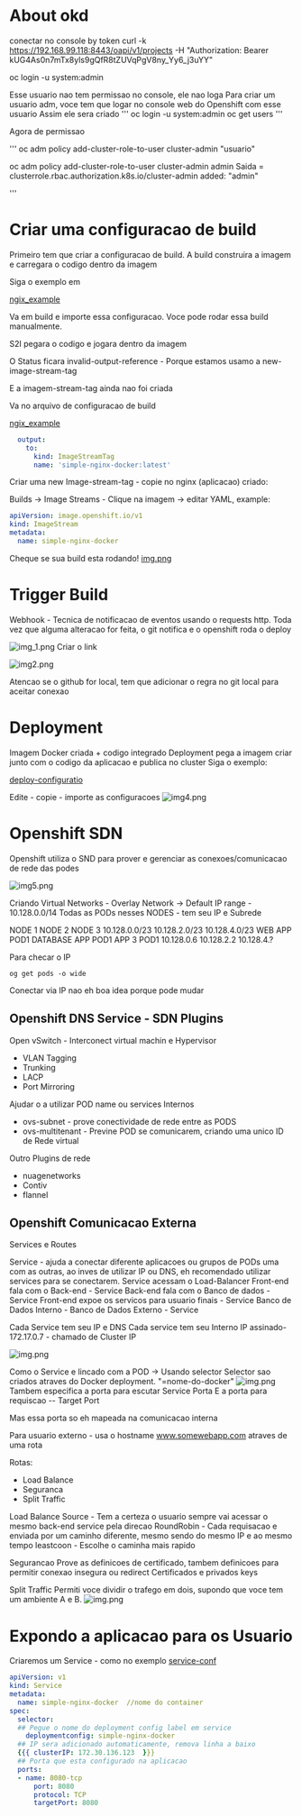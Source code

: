 # About okd

conectar no console by token
curl -k https://192.168.99.118:8443/oapi/v1/projects -H "Authorization: Bearer
kUG4As0n7mTx8yls9gQfR8tZUVqPgV8ny_Yy6_j3uYY"

oc login -u system:admin

Esse usuario nao tem permissao no console, ele nao loga
Para criar um usuario adm, voce tem que logar no console web do Openshift com esse usuario
Assim ele sera criado
'''
oc login -u system:admin
oc get users
'''

Agora de permissao

'''
oc adm policy add-cluster-role-to-user cluster-admin "usuario"

oc adm policy add-cluster-role-to-user cluster-admin admin
Saida = clusterrole.rbac.authorization.k8s.io/cluster-admin added: "admin"

'''

# Criar uma configuracao de build

Primeiro tem que criar a configuracao de build.
A build construira a imagem e carregara o codigo dentro da imagem

Siga o exemplo em

[ngix_example](/yaml-files/new-build-configuration-example.yaml)

Va em build e importe essa configuracao.
Voce pode rodar essa build manualmente.

S2I pegara o codigo e jogara dentro da imagem

O Status ficara invalid-output-reference - Porque estamos usamo a new-image-stream-tag

E a imagem-stream-tag ainda nao foi criada

Va no arquivo de configuracao de build

[ngix_example](/yaml-files/new-build-configuration-example.yaml)

```yaml
  output:
    to:
      kind: ImageStreamTag
      name: 'simple-nginx-docker:latest'
```

Criar uma new Image-stream-tag - copie no nginx (aplicacao) criado:

Builds -> Image Streams - Clique na imagem -> editar YAML, example:

```yaml
apiVersion: image.openshift.io/v1
kind: ImageStream
metadata:
  name: simple-nginx-docker

```

Cheque se sua build esta rodando!
[img.png](images/img.png)

# Trigger Build

Webhook - Tecnica de notificacao de eventos usando o requests http.
Toda vez que alguma alteracao for feita, o git notifica e o openshift roda o deploy

![img_1.png](images/img_1.png)
Criar o link

![img2.png](images/img2.png)

Atencao se o github for local, tem que adicionar o regra no git local para aceitar conexao

# Deployment

Imagem Docker criada + codigo integrado
Deployment pega a imagem criar junto com o codigo da aplicacao e publica no cluster
Siga o exemplo:

[deploy-configuratio](yaml-files/new-nginx-deploy-configuratio.yaml)

Edite - copie - importe as configuracoes
![img4.png](images/img4.png)

# Openshift SDN

Openshift utiliza o SND para prover e gerenciar as conexoes/comunicacao de rede das podes

![img5.png](images/img5.png)

Criando Virtual Networks - Overlay Network -> Default IP range - 10.128.0.0/14
Todas as PODs nesses NODES - tem seu IP e Subrede

NODE 1 NODE 2 NODE 3
10.128.0.0/23 10.128.2.0/23 10.128.4.0/23
WEB APP POD1 DATABASE APP POD1 APP 3 POD1
10.128.0.6 10.128.2.2 10.128.4.?

Para checar o IP

```commandline
og get pods -o wide
```

Conectar via IP nao eh boa idea porque pode mudar

## Openshift DNS Service - SDN Plugins

Open vSwitch - Interconect virtual machin e Hypervisor

- VLAN Tagging
- Trunking
- LACP
- Port Mirroring

Ajudar o a utilizar POD name ou services Internos

- ovs-subnet - prove conectividade de rede entre as PODS
- ovs-multitenant - Previne POD se comunicarem, criando uma unico ID de Rede virtual

Outro Plugins de rede

- nuagenetworks
- Contiv
- flannel

## Openshift Comunicacao Externa

Services e Routes

Service - ajuda a conectar diferente aplicacoes ou grupos de PODs uma com as outras, ao inves de utilizar
IP ou DNS, eh recomendado utilizar services para se conectarem.
Service acessam o Load-Balancer
Front-end fala com o Back-end - Service
Back-end fala com o Banco de dados - Service
Front-end expoe os servicos para usuario finais - Service
Banco de Dados Interno - Banco de Dados Externo - Service

Cada Service tem seu IP e DNS
Cada service tem seu Interno IP assinado- 172.17.0.7 - chamado de Cluster IP

![img.png](images/img6.png)

Como o Service e lincado com a POD -> Usando selector
Selector sao criados atraves do Docker deployment.
"=nome-do-docker"
![img.png](images/img7.png)
Tambem especifica a porta para escutar
Service Porta
E a porta para requiscao -- Target Port

Mas essa porta so eh mapeada na comunicacao interna

Para usuario externo - usa o hostname www.somewebapp.com atraves de uma rota

Rotas:

- Load Balance
- Seguranca
- Split Traffic

Load Balance
Source - Tem a certeza o usuario sempre vai acessar o mesmo back-end service pela direcao
RoundRobin - Cada requisacao e enviada por um caminho diferente, mesmo sendo do mesmo IP e ao mesmo tempo
leastcoon - Escolhe o caminha mais rapido

Segurancao
Prove as definicoes de certificado, tambem definicoes para permitir conexao insegura ou redirect
Certificados e privados keys

Split Traffic
Permiti voce dividir o trafego em dois, supondo que voce tem um ambiente A e B.
![img.png](images/img8.png)

# Expondo a aplicacao para os Usuario
Criaremos um Service - como no exemplo [service-conf](yaml-files/new-nginx-service-configuration.yaml)

```yaml service
apiVersion: v1
kind: Service
metadata:
  name: simple-nginx-docker  //nome do container
spec:
  selector:
  ## Pegue o nome do deployment config label em service
    deploymentconfig: simple-nginx-docker
  ## IP sera adicionado automaticamente, remova linha a baixo
  {{{ clusterIP: 172.30.136.123  }}}
  ## Porta que esta configurado na aplicacao 
  ports:
  - name: 8080-tcp
      port: 8080
      protocol: TCP
      targetPort: 8080
```
